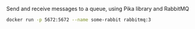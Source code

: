Send and receive messages to a queue, using Pika library and RabbitMQ


```sh
docker run -p 5672:5672 --name some-rabbit rabbitmq:3
```